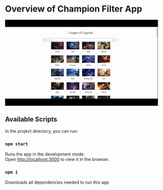 # Overview of Champion Filter App

![](https://github.com/Parham-Ebrahimi/LeagueAPI/blob/main/LeagueAPI.gif)

## Available Scripts

In the project directory, you can run:

### `npm start`

Runs the app in the development mode.\
Open [http://localhost:3000](http://localhost:3000) to view it in the browser.

### `npm i`

Downloads all dependencies needed to run this app


